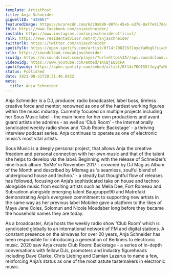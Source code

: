 ```yaml
---
template: ArtistPost
title: Anja Schneider
gigwellID: "428867"
featuredImage: https://ucarecdn.com/6d29a980-087b-45eb-a370-0a77e917dead/
fblk: https://www.facebook.com/anjaschneider/
instalk: https://www.instagram.com/anjaschneiderofficial/
ralk: https://www.residentadvisor.net/dj/anjaschneider
twitterlk: https://twitter.com/anjaschneider
spotifylk: https://open.spotify.com/artist/0f14r70OISSfJoyqYaHbgV?si=dVM5kNoyRZ-ibDB87FEEkw&dl_branch=1
sclk: https://soundcloud.com/anjaschneider
scwidg: https://w.soundcloud.com/player/?url=https%3A//api.soundcloud.com/playlists/1191405010&color=%23ff5500&auto_play=false&hide_related=false&show_comments=true&show_user=true&show_reposts=false&show_teaser=true&visual=true
videowidg: https://www.youtube.com/embed/1KCBjEQ8cFA
spotifywidg: https://open.spotify.com/embed/artist/0f14r70OISSfJoyqYaHbgV
status: Published
date: 2021-08-31T20:31:40.642Z
meta:
  title: Anja Schneider
---
```

Anja Schneider is a DJ, producer, radio broadcaster, label boss, tireless creative force and mentor; renowned as one of the hardest working figures within the music industry. Currently focused on multiple projects including her Sous Music label - the main home for her own productions and avant guard artists she admires - as well as ‘Club Room’ -  the internationally syndicated weekly radio show and ‘Club Room: Backstage’ - a thriving interview podcast series. Anja continues to operate as one of electronic music’s most vital artists. 

Sous Music is a deeply personal project, that allows Anja the creative freedom and personal connection with her own music and that of the talent she helps to develop via the label. Beginning with the release of Schneider’s nine-track album ‘SoMe’ in November 2017 - crowned by DJ Mag as Album of the Month and described by Mixmag as ‘a seamless, soulful blend of underground house and techno.’ - a steady but thoughtful flow of releases has followed, focusing on Anja’s sophisticated take on house and techno alongside music from exciting artists such as Mella Dee, Fort Romeau and Subradeon alongside emerging talent Baugruppe90 and Matrefakt demonstrating Anja’s evergreen commitment to supporting new artists in the same way as her previous label Mobilee gave a platform to the likes of Maya Jane Coles, Solomun and Nicole Moudaber long before they became the household names they are today.

As a broadcaster, Anja hosts the weekly radio show ‘Club Room’ which is syndicated globally to an international network of FM and digital stations. A constant presence on the airwaves for over 20 years, Anja Schneider has been responsible for introducing a generation of Berliners to electronic music. 2020 saw Anja create Club Room: Backstage - a series of in-depth conversations with fellow DJs, promoters and industry figureheads including Dave Clarke, Chris Liebing and Damian Lazarus to name a few, reinforcing Anja’s status as one of the most astute tastemakers in electronic music.